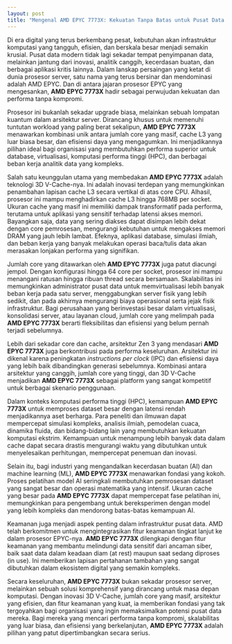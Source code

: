 ```yaml
---
layout: post
title: "Mengenal AMD EPYC 7773X: Kekuatan Tanpa Batas untuk Pusat Data Modern"
---
```


Di era digital yang terus berkembang pesat, kebutuhan akan infrastruktur komputasi yang tangguh, efisien, dan berskala besar menjadi semakin krusial. Pusat data modern tidak lagi sekadar tempat penyimpanan data, melainkan jantung dari inovasi, analitik canggih, kecerdasan buatan, dan berbagai aplikasi kritis lainnya. Dalam lanskap persaingan yang ketat di dunia prosesor server, satu nama yang terus bersinar dan mendominasi adalah AMD EPYC. Dan di antara jajaran prosesor EPYC yang mengesankan, **AMD EPYC 7773X** hadir sebagai perwujudan kekuatan dan performa tanpa kompromi.

Prosesor ini bukanlah sekadar upgrade biasa, melainkan sebuah lompatan kuantum dalam arsitektur server. Dirancang khusus untuk memenuhi tuntutan workload yang paling berat sekalipun, **AMD EPYC 7773X** menawarkan kombinasi unik antara jumlah core yang masif, cache L3 yang luar biasa besar, dan efisiensi daya yang mengagumkan. Ini menjadikannya pilihan ideal bagi organisasi yang membutuhkan performa superior untuk database, virtualisasi, komputasi performa tinggi (HPC), dan berbagai beban kerja analitik data yang kompleks.

Salah satu keunggulan utama yang membedakan **AMD EPYC 7773X** adalah teknologi 3D V-Cache-nya. Ini adalah inovasi terdepan yang memungkinkan penambahan lapisan cache L3 secara vertikal di atas core CPU. Alhasil, prosesor ini mampu menghadirkan cache L3 hingga 768MB per socket. Ukuran cache yang masif ini memiliki dampak transformatif pada performa, terutama untuk aplikasi yang sensitif terhadap latensi akses memori. Bayangkan saja, data yang sering diakses dapat disimpan lebih dekat dengan core pemrosesan, mengurangi kebutuhan untuk mengakses memori DRAM yang jauh lebih lambat. Efeknya, aplikasi database, simulasi ilmiah, dan beban kerja yang banyak melakukan operasi baca/tulis data akan merasakan lonjakan performa yang signifikan.

Jumlah core yang ditawarkan oleh **AMD EPYC 7773X** juga patut diacungi jempol. Dengan konfigurasi hingga 64 core per socket, prosesor ini mampu menangani ratusan hingga ribuan thread secara bersamaan. Skalabilitas ini memungkinkan administrator pusat data untuk memvirtualisasi lebih banyak beban kerja pada satu server, menggabungkan server fisik yang lebih sedikit, dan pada akhirnya mengurangi biaya operasional serta jejak fisik infrastruktur. Bagi perusahaan yang berinvestasi besar dalam virtualisasi, konsolidasi server, atau layanan cloud, jumlah core yang melimpah pada **AMD EPYC 7773X** berarti fleksibilitas dan efisiensi yang belum pernah terjadi sebelumnya.

Lebih dari sekadar core dan cache, arsitektur Zen 3 yang mendasari **AMD EPYC 7773X** juga berkontribusi pada performa keseluruhan. Arsitektur ini dikenal karena peningkatan *instructions per clock* (IPC) dan efisiensi daya yang lebih baik dibandingkan generasi sebelumnya. Kombinasi antara arsitektur yang canggih, jumlah core yang tinggi, dan 3D V-Cache menjadikan **AMD EPYC 7773X** sebagai platform yang sangat kompetitif untuk berbagai skenario penggunaan.

Dalam konteks komputasi performa tinggi (HPC), kemampuan **AMD EPYC 7773X** untuk memproses dataset besar dengan latensi rendah menjadikannya aset berharga. Para peneliti dan ilmuwan dapat mempercepat simulasi kompleks, analisis ilmiah, pemodelan cuaca, dinamika fluida, dan bidang-bidang lain yang membutuhkan kekuatan komputasi ekstrim. Kemampuan untuk menampung lebih banyak data dalam cache dapat secara drastis mengurangi waktu yang dibutuhkan untuk menyelesaikan perhitungan, mempercepat penemuan dan inovasi.

Selain itu, bagi industri yang mengandalkan kecerdasan buatan (AI) dan machine learning (ML), **AMD EPYC 7773X** menawarkan fondasi yang kokoh. Proses pelatihan model AI seringkali membutuhkan pemrosesan dataset yang sangat besar dan operasi matematika yang intensif. Ukuran cache yang besar pada **AMD EPYC 7773X** dapat mempercepat fase pelatihan ini, memungkinkan para pengembang untuk bereksperimen dengan model yang lebih kompleks dan mendorong batas-batas kemampuan AI.

Keamanan juga menjadi aspek penting dalam infrastruktur pusat data. AMD telah berkomitmen untuk mengintegrasikan fitur keamanan tingkat lanjut ke dalam prosesor EPYC-nya. **AMD EPYC 7773X** dilengkapi dengan fitur keamanan yang membantu melindungi data sensitif dari ancaman siber, baik saat data dalam keadaan diam (at rest) maupun saat sedang diproses (in use). Ini memberikan lapisan pertahanan tambahan yang sangat dibutuhkan dalam ekosistem digital yang semakin kompleks.

Secara keseluruhan, **AMD EPYC 7773X** bukan sekadar prosesor server, melainkan sebuah solusi komprehensif yang dirancang untuk masa depan komputasi. Dengan inovasi 3D V-Cache, jumlah core yang masif, arsitektur yang efisien, dan fitur keamanan yang kuat, ia memberikan fondasi yang tak tergoyahkan bagi organisasi yang ingin memaksimalkan potensi pusat data mereka. Bagi mereka yang mencari performa tanpa kompromi, skalabilitas yang luar biasa, dan efisiensi yang berkelanjutan, **AMD EPYC 7773X** adalah pilihan yang patut dipertimbangkan secara serius.
